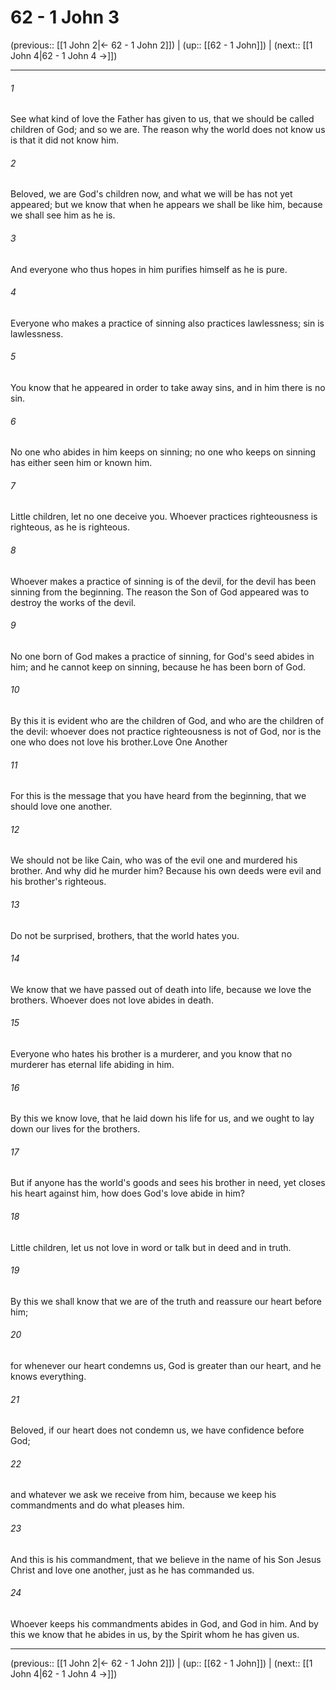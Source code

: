 # 62 - 1 John 3

(previous:: [[1 John 2|← 62 - 1 John 2]]) | (up:: [[62 - 1 John]]) | (next:: [[1 John 4|62 - 1 John 4 →]])

***


###### 1 
See what kind of love the Father has given to us, that we should be called children of God; and so we are. The reason why the world does not know us is that it did not know him. 

###### 2 
Beloved, we are God's children now, and what we will be has not yet appeared; but we know that when he appears we shall be like him, because we shall see him as he is. 

###### 3 
And everyone who thus hopes in him purifies himself as he is pure. 

###### 4 
Everyone who makes a practice of sinning also practices lawlessness; sin is lawlessness. 

###### 5 
You know that he appeared in order to take away sins, and in him there is no sin. 

###### 6 
No one who abides in him keeps on sinning; no one who keeps on sinning has either seen him or known him. 

###### 7 
Little children, let no one deceive you. Whoever practices righteousness is righteous, as he is righteous. 

###### 8 
Whoever makes a practice of sinning is of the devil, for the devil has been sinning from the beginning. The reason the Son of God appeared was to destroy the works of the devil. 

###### 9 
No one born of God makes a practice of sinning, for God's seed abides in him; and he cannot keep on sinning, because he has been born of God. 

###### 10 
By this it is evident who are the children of God, and who are the children of the devil: whoever does not practice righteousness is not of God, nor is the one who does not love his brother.Love One Another 

###### 11 
For this is the message that you have heard from the beginning, that we should love one another. 

###### 12 
We should not be like Cain, who was of the evil one and murdered his brother. And why did he murder him? Because his own deeds were evil and his brother's righteous. 

###### 13 
Do not be surprised, brothers, that the world hates you. 

###### 14 
We know that we have passed out of death into life, because we love the brothers. Whoever does not love abides in death. 

###### 15 
Everyone who hates his brother is a murderer, and you know that no murderer has eternal life abiding in him. 

###### 16 
By this we know love, that he laid down his life for us, and we ought to lay down our lives for the brothers. 

###### 17 
But if anyone has the world's goods and sees his brother in need, yet closes his heart against him, how does God's love abide in him? 

###### 18 
Little children, let us not love in word or talk but in deed and in truth. 

###### 19 
By this we shall know that we are of the truth and reassure our heart before him; 

###### 20 
for whenever our heart condemns us, God is greater than our heart, and he knows everything. 

###### 21 
Beloved, if our heart does not condemn us, we have confidence before God; 

###### 22 
and whatever we ask we receive from him, because we keep his commandments and do what pleases him. 

###### 23 
And this is his commandment, that we believe in the name of his Son Jesus Christ and love one another, just as he has commanded us. 

###### 24 
Whoever keeps his commandments abides in God, and God in him. And by this we know that he abides in us, by the Spirit whom he has given us.

***

(previous:: [[1 John 2|← 62 - 1 John 2]]) | (up:: [[62 - 1 John]]) | (next:: [[1 John 4|62 - 1 John 4 →]])
